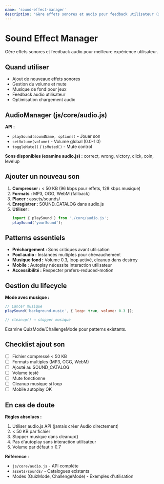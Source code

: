 ```yaml
---
name: 'sound-effect-manager'
description: "Gère effets sonores et audio pour feedback utilisateur (sons correct/wrong, musiques, volume). Utiliser lors d'ajout de nouveaux sons ou gestion audio"
---
```


# Sound Effect Manager

Gère effets sonores et feedback audio pour meilleure expérience utilisateur.

## Quand utiliser

- Ajout de nouveaux effets sonores
- Gestion du volume et mute
- Musique de fond pour jeux
- Feedback audio utilisateur
- Optimisation chargement audio

## AudioManager (js/core/audio.js)

**API :**
- `playSound(soundName, options)` - Jouer son
- `setVolume(volume)` - Volume global (0.0-1.0)
- `toggleMute()` / `isMuted()` - Mute control

**Sons disponibles (examine audio.js) :**
correct, wrong, victory, click, coin, levelup

## Ajouter un nouveau son

1. **Compresser :** < 50 KB (96 kbps pour effets, 128 kbps musique)
2. **Formats :** MP3, OGG, WebM (fallback)
3. **Placer :** assets/sounds/
4. **Enregistrer :** SOUND_CATALOG dans audio.js
5. **Utiliser :**
   ```javascript
   import { playSound } from './core/audio.js';
   playSound('yourSound');
   ```

## Patterns essentiels

- **Préchargement :** Sons critiques avant utilisation
- **Pool audio :** Instances multiples pour chevauchement
- **Musique fond :** Volume 0.3, loop activé, cleanup dans destroy
- **Mobile :** Autoplay nécessite interaction utilisateur
- **Accessibilité :** Respecter prefers-reduced-motion

## Gestion du lifecycle

**Mode avec musique :**
```javascript
// Lancer musique
playSound('background-music', { loop: true, volume: 0.3 });

// cleanup() → stopper musique
```

Examine QuizMode/ChallengeMode pour patterns existants.

## Checklist ajout son

- [ ] Fichier compressé < 50 KB
- [ ] Formats multiples (MP3, OGG, WebM)
- [ ] Ajouté au SOUND_CATALOG
- [ ] Volume testé
- [ ] Mute fonctionne
- [ ] Cleanup musique si loop
- [ ] Mobile autoplay OK

## En cas de doute

**Règles absolues :**
1. Utiliser audio.js API (jamais créer Audio directement)
2. < 50 KB par fichier
3. Stopper musique dans cleanup()
4. Pas d'autoplay sans interaction utilisateur
5. Volume par défaut ≤ 0.7

**Référence :**
- `js/core/audio.js` - API complète
- `assets/sounds/` - Catalogues existants
- Modes (QuizMode, ChallengeMode) - Exemples d'utilisation
